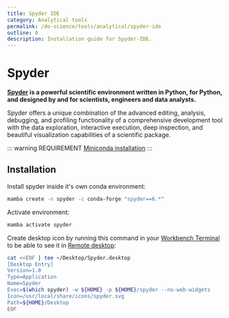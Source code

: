 ```yaml
---
title: Spyder IDE
category: Analytical tools
permalink: /do-science/tools/analytical/spyder-ide
outline: 0
description: Installation guide for Spyder-IDE.
---
```


# Spyder

**[Spyder](https://www.spyder-ide.org/) is a powerful scientific environment written in Python, for Python, and designed by and for scientists, engineers and data analysts.**

Spyder offers a unique combination of the advanced editing, analysis, debugging, and profiling functionality of a comprehensive development tool with the data exploration, interactive execution, deep inspection, and beautiful visualization capabilities of a scientific package.

::: warning REQUIREMENT
[Miniconda installation](https://docs.conda.io/projects/conda/en/latest/user-guide/configuration/admin-multi-user-install.html)
:::

## Installation

Install spyder inside it's own conda environment:
```bash
mamba create -n spyder -c conda-forge "spyder==6.*"
```

Activate environment:
```bash
mamba activate spyder
```

Create desktop icon by running this command in your [Workbench Terminal](/do-science/hunt-workbench/faq/#can-i-use-a-terminal-from-my-workbench) to be able to see it in [Remote desktop](/do-science/hunt-workbench/getting-started/remote-desktop):
```bash
cat <<EOF | tee ~/Desktop/Spyder.desktop
[Desktop Entry]
Version=1.0
Type=Application
Name=Spyder
Exec=$(which spyder) -w ${HOME} -p ${HOME}/spyder --no-web-widgets
Icon=/usr/local/share/icons/spyder.svg
Path=${HOME}/Desktop
EOF
```

